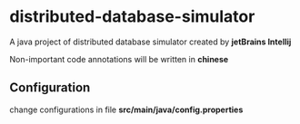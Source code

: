 # distributed-database-simulator
A java project of distributed database simulator created by **jetBrains Intellij**

Non-important code annotations will be written in **chinese**

## Configuration
change configurations in file **src/main/java/config.properties**


